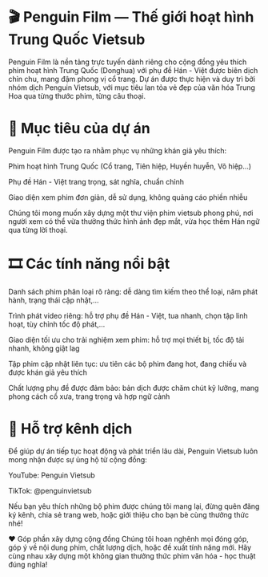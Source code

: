 # 🎬 Penguin Film — Thế giới hoạt hình Trung Quốc Vietsub
Penguin Film là nền tảng trực tuyến dành riêng cho cộng đồng yêu thích phim hoạt hình Trung Quốc (Donghua) với phụ đề Hán - Việt được biên dịch chỉn chu, mang đậm phong vị cổ trang. Dự án được thực hiện và duy trì bởi nhóm dịch Penguin Vietsub, với mục tiêu lan tỏa vẻ đẹp của văn hóa Trung Hoa qua từng thước phim, từng câu thoại.

# 📌 Mục tiêu của dự án
Penguin Film được tạo ra nhằm phục vụ những khán giả yêu thích:

Phim hoạt hình Trung Quốc (Cổ trang, Tiên hiệp, Huyền huyễn, Võ hiệp...)

Phụ đề Hán - Việt trang trọng, sát nghĩa, chuẩn chỉnh

Giao diện xem phim đơn giản, dễ sử dụng, không quảng cáo phiền nhiễu

Chúng tôi mong muốn xây dựng một thư viện phim vietsub phong phú, nơi người xem có thể vừa thưởng thức hình ảnh đẹp mắt, vừa học thêm Hán ngữ qua từng lời thoại.

# 🎞️ Các tính năng nổi bật
Danh sách phim phân loại rõ ràng: dễ dàng tìm kiếm theo thể loại, năm phát hành, trạng thái cập nhật,...

Trình phát video riêng: hỗ trợ phụ đề Hán - Việt, tua nhanh, chọn tập linh hoạt, tùy chỉnh tốc độ phát,...

Giao diện tối ưu cho trải nghiệm xem phim: hỗ trợ mọi thiết bị, tốc độ tải nhanh, không giật lag

Tập phim cập nhật liên tục: ưu tiên các bộ phim đang hot, đang chiếu và được khán giả yêu thích

Chất lượng phụ đề được đảm bảo: bản dịch được chăm chút kỹ lưỡng, mang phong cách cổ xưa, trang trọng và hợp ngữ cảnh

# 📣 Hỗ trợ kênh dịch
Để giúp dự án tiếp tục hoạt động và phát triển lâu dài, Penguin Vietsub luôn mong nhận được sự ủng hộ từ cộng đồng:

YouTube: Penguin Vietsub

TikTok: @penguinvietsub

Nếu bạn yêu thích những bộ phim được chúng tôi mang lại, đừng quên đăng ký kênh, chia sẻ trang web, hoặc giới thiệu cho bạn bè cùng thưởng thức nhé!

❤️ Góp phần xây dựng cộng đồng
Chúng tôi hoan nghênh mọi đóng góp, góp ý về nội dung phim, chất lượng dịch, hoặc đề xuất tính năng mới.
Hãy cùng nhau xây dựng một không gian thưởng thức phim văn hóa - học thuật đúng nghĩa!
